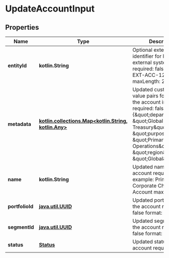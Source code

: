 
# UpdateAccountInput

## Properties
| Name | Type | Description | Notes |
| ------------ | ------------- | ------------- | ------------- |
| **entityId** | **kotlin.String** | Optional external identifier for linking to external systems required: false example: EXT-ACC-12345 maxLength: 256 |  [optional] |
| **metadata** | [**kotlin.collections.Map&lt;kotlin.String, kotlin.Any&gt;**](kotlin.Any.md) | Updated custom key-value pairs for extending the account information required: false example: {\&quot;department\&quot;: \&quot;Global Treasury\&quot;, \&quot;purpose\&quot;: \&quot;Primary Operations\&quot;, \&quot;region\&quot;: \&quot;Global\&quot;} |  [optional] |
| **name** | **kotlin.String** | Updated name of the account required: false example: Primary Corporate Checking Account maxLength: 256 |  [optional] |
| **portfolioId** | [**java.util.UUID**](java.util.UUID.md) | Updated portfolio ID for the account required: false format: uuid |  [optional] |
| **segmentId** | [**java.util.UUID**](java.util.UUID.md) | Updated segment ID for the account required: false format: uuid |  [optional] |
| **status** | [**Status**](Status.md) | Updated status of the account required: false |  [optional] |



